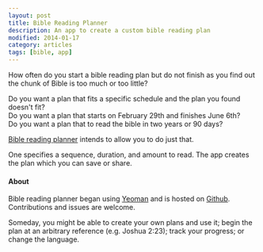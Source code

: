```yaml
---
layout: post
title: Bible Reading Planner
description: An app to create a custom bible reading plan
modified: 2014-01-17
category: articles
tags: [bible, app]
---
```


How often do you start a bible reading plan but do not finish as you find out the chunk of Bible is too much or too little?  

Do you want a plan that fits a specific schedule and the plan you found doesn't fit?  
Do you want a plan that starts on February 29th and finishes June 6th?  
Do you want a plan that to read the bible in two years or 90 days?  

[Bible reading planner](http://khornberg.github.io/bible-reading-planner) intends to allow you to do just that.

One specifies a sequence, duration, and amount to read. The app creates the plan which you can save or share.

#### About

Bible reading planner began using [Yeoman](http://yeoman.io) and is hosted on [Github](http://github.com). Contributions and issues are welcome.  

Someday, you might be able to create your own plans and use it; begin the plan at an arbitrary reference (e.g. Joshua 2:23); track your progress; or change the language.
